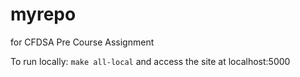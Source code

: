 # myrepo

for CFDSA Pre Course Assignment

To run locally:
`make all-local` and access the site at localhost:5000